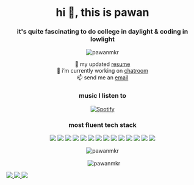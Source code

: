 <h1 align="center">hi 👋, this is pawan</h1>
<h3 align="center">it's quite fascinating to do college in daylight & coding in lowlight</h3>

<p align="center"> <img src="https://komarev.com/ghpvc/?username=pawanmkr&label=Profile%20views&color=0e75b6&style=flat" alt="pawanmkr" /> </p>

<p align="center">
  <div align="center" margin-top="10px">
    📄 my updated
    <a href='https://bit.ly/resume-pawanmkr'>
      resume 
    </a>
   </div>
  
  <div align="center" margin-top="10px">
    🔭 i’m currently working on 
    <a href='https://github.com/pawanmkr/chatroom'>
      chatroom
    </a>
  </div>
  
  <div align="center" margin-top="10px">
    📫 send me an
    <a href='mailto:informme@zohomail.in'>
      email
    </a>
  </div>
 
</p>

<h3 align="center">music I listen to</h3>
<p align="center">
  <a href="https://open.spotify.com/user/er5w0v2vhso06cklxztdhg44h">
    <img src="https://novatorem-rho-blue.vercel.app/api/spotify" alt="Spotify" />
  </a>
</p>

<h3 align="center">most fluent tech stack</h3>

<p align="center"> 
  
  <img src="https://img.shields.io/badge/node.js%20-%2343853D.svg?&style=for-the-badge&logo=node.js&logoColor=white"/>
  
  <img src="https://img.shields.io/badge/javascript%20-%23323330.svg?&style=for-the-badge&logo=javascript&logoColor=%23F7DF1E"/>
  
  <img src="https://img.shields.io/badge/express.js%20-%23404d59.svg?&style=for-the-badge"/>

  <img src ="https://img.shields.io/badge/postgres-%23316192.svg?&style=for-the-badge&logo=postgresql&logoColor=white"/>
  
  <img src ="https://img.shields.io/badge/MongoDB-%234ea94b.svg?&style=for-the-badge&logo=mongodb&logoColor=white"/>
  
  <img src="https://img.shields.io/badge/html5%20-%23E34F26.svg?&style=for-the-badge&logo=html5&logoColor=white"/>
  
  <img src="https://img.shields.io/badge/css3%20-%231572B6.svg?&style=for-the-badge&logo=css3&logoColor=white"/>
  
  <img src="https://img.shields.io/badge/java-%23ED8B00.svg?&style=for-the-badge&logo=java&logoColor=white"/>
  
  <img src="https://img.shields.io/badge/SASS%20-hotpink.svg?&style=for-the-badge&logo=SASS&logoColor=white"/>
  
  <img src="https://img.shields.io/badge/docker%20-%230db7ed.svg?&style=for-the-badge&logo=docker&logoColor=white"/>
  
  <img src="https://img.shields.io/badge/AWS%20-%23FF9900.svg?&style=for-the-badge&logo=amazon-aws&logoColor=white"/>
  
  <img src="https://img.shields.io/badge/vercel%20-%23000000.svg?&style=for-the-badge&logo=vercel&logoColor=white"/>
       
  <img src="https://img.shields.io/badge/git%20-%23F05033.svg?&style=for-the-badge&logo=git&logoColor=white"/>
  
  <img src="https://img.shields.io/badge/github%20-%23121011.svg?&style=for-the-badge&logo=github&logoColor=white"/>
  
</p>



<p align="center">
  <img align="center" src="https://github-readme-stats.vercel.app/api/top-langs?username=pawanmkr&show_icons=true&locale=en&layout=compact"       alt="pawanmkr" />
</p>

<p align="center">&nbsp;
  <img align="center" src="https://github-readme-stats.vercel.app/api?username=pawanmkr&show_icons=true&locale=en" alt="pawanmkr" />
</p>

<p>
  
  <a href="https://instagram.com/pawanmkr">
    <img src="https://img.shields.io/badge/pawanmkr%20-%23E4405F.svg?&style=for-the-badge&logo=Instagram&logoColor=white"/>
  </a>
  
  <a href="https://twitter.com/pawanmkr">
    <img src="https://img.shields.io/badge/pawanmkr%20-%231DA1F2.svg?&style=for-the-badge&logo=Twitter&logoColor=white"/>
  </a>
  
  <a href="https://linkedin.com/in/pawanmkr">
    <img src="https://img.shields.io/badge/linkedin%20-%230077B5.svg?&style=for-the-badge&logo=linkedin&logoColor=white"/>
  </a>
  
</p>
